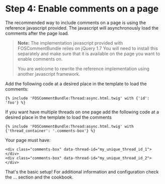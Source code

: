 Step 4: Enable comments on a page
=================================
The recommended way to include comments on a page is using the reference
javascript provided. The javascript will asynchronously load the comments after
the page load.

> **Note:**
> The implementation javascript provided with FOSCommentBundle relies on jQuery 1.7
> You will need to install this separately and make sure that it is available on the
> page you want to enable comments on.
>
> You are welcome to rewrite the reference implementation using another javascript
> framework.

Add the following code at a desired place in the template to load the comments:

```
{% include 'FOSCommentBundle:Thread:async.html.twig' with {'id': 'foo'} %}
```

If you want have multiple threads on one page add the following code at a desired place in the template to load the comments

```
{% include 'FOSCommentBundle:Thread:async.html.twig' with {'thread_container': '.comments-box'} %}
```

Your page must have:

```
<div class="comments-box" data-thread-id="my_unique_thread_id_1"></div>
<div class="comments-box" data-thread-id="my_unique_thread_id_2"></div>
```

That's the basic setup! For additional information and configuration check the ... section and the cookbook.
